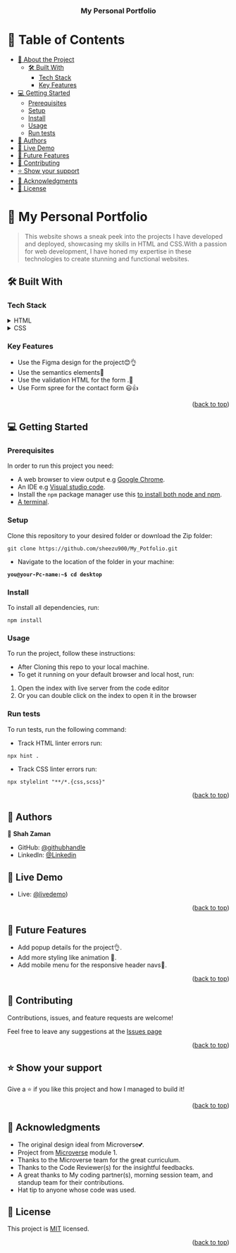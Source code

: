 <a name="readme-top"></a>


<div align="center">
  <br/>

  <h3><b>My Personal Portfolio</b></h3>

</div>


# 📗 Table of Contents

-   [📖 About the Project](#about-project)
    -   [🛠 Built With](#built-with)
        -   [Tech Stack](#tech-stack)
        -   [Key Features](#key-features)
-   [💻 Getting Started](#getting-started)
    -   [Prerequisites](#prerequisites)
    -   [Setup](#setup)
    -   [Install](#install)
    -   [Usage](#usage)
    -   [Run tests](#Run-tests)
-   [👥 Authors](#authors)
-   [🔭 Live Demo](#live-demo)
-   [🔭 Future Features](#future-features)
-   [🤝 Contributing](#contributing)
-   [⭐️ Show your support](#support)
-   [🙏 Acknowledgments](#acknowledgements)
-   [📝 License](#license)


# 📖 My Personal Portfolio <a name="about-project"></a>

> This website shows a sneak peek into the projects I have developed and deployed, showcasing my skills in HTML and CSS.With a passion for web development, I have honed my expertise in these technologies to create stunning and functional websites.

## 🛠 Built With <a name="built-with"></a>

### Tech Stack <a name="tech-stack"></a>

<details>
  <summary>HTML</summary>
  <ul>
    <li><a href="https://www.w3schools.com/html/">Html</a></li>
  </ul>
</details>

<details>
  <summary>CSS</summary>
  <ul>
    <li><a href="https://www.w3schools.com/css/default.asp">css</a></li>
  </ul>
</details>


### Key Features <a name="key-features"></a>

- Use the Figma design for the project😊👌
- Use the semantics elements💯
- Use the validation HTML for the form .🚀
- Use Form spree for the contact form 😃👍

<p align="right">(<a href="#readme-top">back to top</a>)</p>



## 💻 Getting Started <a name="getting-started"></a>

### Prerequisites

In order to run this project you need:

- A web browser to view output e.g [Google Chrome](https://www.google.com/chrome/).
- An IDE e.g [Visual studio code](https://code.visualstudio.com/).
- Install the `npm` package manager use this [to install both node and npm](https://docs.npmjs.com/downloading-and-installing-node-js-and-npm).
- [A terminal](https://code.visualstudio.com/docs/terminal/basics).


### Setup

Clone this repository to your desired folder or download the Zip folder:

```
git clone https://github.com/sheezu900/My_Potfolio.git
```

- Navigate to the location of the folder in your machine:

**``you@your-Pc-name:~$ cd desktop``**

### Install

To install all dependencies, run:

```
npm install
```

### Usage

To run the project, follow these instructions:

- After Cloning this repo to your local machine.
- To get it running on your default browser and local host, run:

1. Open the index with live server from the code editor
2. Or you can double click on the index to open it in the browser

### Run tests

To run tests, run the following command:

- Track HTML linter errors run:
```
npx hint .
```
- Track CSS linter errors run:
```
npx stylelint "**/*.{css,scss}"
```

<p align="right">(<a href="#readme-top">back to top</a>)</p>


## 👥 Authors <a name="authors"></a>

👤 **Shah Zaman**

-   GitHub: [@githubhandle](https://github.com/sheezu900/)
-   LinkedIn: [@Linkedin](https://www.linkedin.com/in/shahzaman900/)

## 👥 Live Demo <a name="authors"></a>

-   Live: [@livedemo](https://sheezu900.github.io/My_Potfolio/))

<p align="right">(<a href="#live-demo">back to top</a>)</p>


## 🔭 Future Features <a name="future-features"></a>

- Add popup details for the project👌.
- Add more styling like animation 💯.
- Add mobile menu for the responsive header navs🚀.

<p align="right">(<a href="#readme-top">back to top</a>)</p>

## 🤝 Contributing <a name="contributing"></a>

Contributions, issues, and feature requests are welcome!

Feel free to leave any suggestions at the [Issues page](https://github.com/sheezu900/My_Potfolio/issues)

<p align="right">(<a href="#readme-top">back to top</a>)</p>

## ⭐️ Show your support <a name="support"></a>

Give a ⭐️ if you like this project and how I managed to build it!

<p align="right">(<a href="#readme-top">back to top</a>)</p>


## 🙏 Acknowledgments <a name="acknowledgements"></a>

- The original design ideal from Microverse💕.
- Project from [Microverse](https://bit.ly/MicroverseTN) module 1.
- Thanks to the Microverse team for the great curriculum.
- Thanks to the Code Reviewer(s) for the insightful feedbacks.
- A great thanks to My coding partner(s), morning session team, and standup team for their contributions.
- Hat tip to anyone whose code was used.

## 📝 License <a name="license"></a>

This project is [MIT](./LICENSE.MD) licensed.

<p align="right">(<a href="#readme-top">back to top</a>)</p>
